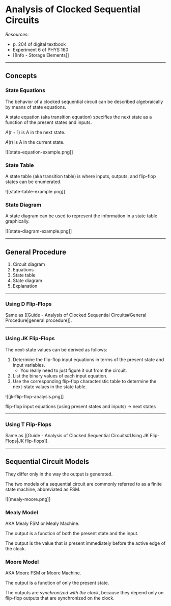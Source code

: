 # Analysis of Clocked Sequential Circuits

*Resources:*

- p. 204 of digital textbook
- Experiment 6 of PHYS 160
- [[Info - Storage Elements]]

---

## Concepts 

### State Equations

The behavior of a clocked sequential circuit can be described algebraically by means of state equations.

A state equation (aka transition equation) specifies the next state as a function of the present states and inputs.

$A(t+1)$ is A in the next state.

$A(t)$ is A in the current state.

![[state-equation-example.png]]

### State Table

A state table (aka transition table) is where inputs, outputs, and flip-flop states can be enumerated.

![[state-table-example.png]]

### State Diagram

A state diagram can be used to represent the information in a state table graphically.

![[state-diagram-example.png]]

---

## General Procedure

1. Circuit diagram
2. Equations
3. State table
4. State diagram
5. Explanation

----

### Using D Flip-Flops

Same as [[Guide - Analysis of Clocked Sequential Circuits#General Procedure|general procedure]].

---

### Using JK Flip-Flops

The next-state values can be derived as follows:

1. Determine the flip-flop input equations in terms of the present state and input variables.
	- You really need to just figure it out from the circuit.
2. List the binary values of each input equation.
3. Use the corresponding flip-flop characteristic table to determine the next-state values in the state table.

![[jk-flip-flop-analysis.png]]

flip-flop input equations (using present states and inputs) -> next states

---

### Using T Flip-Flops

Same as [[Guide - Analysis of Clocked Sequential Circuits#Using JK Flip-Flops|JK flip-flops]].

---

## Sequential Circuit Models

They differ only in the way the output is generated.

The two models of a sequential circuit are commonly referred to as a finite state machine, abbreviated as FSM.

![[mealy-moore.png]]

### Mealy Model

AKA Mealy FSM or Mealy Machine.

The output is a function of both the present state and the input.

The output is the value that is present immediately before the active edge of the clock.

### Moore Model

AKA Moore FSM or Moore Machine.

The output is a function of only the present state.

The outputs are *synchronized with the clock*, because they depend only on flip-flop outputs that are synchronized on the clock.